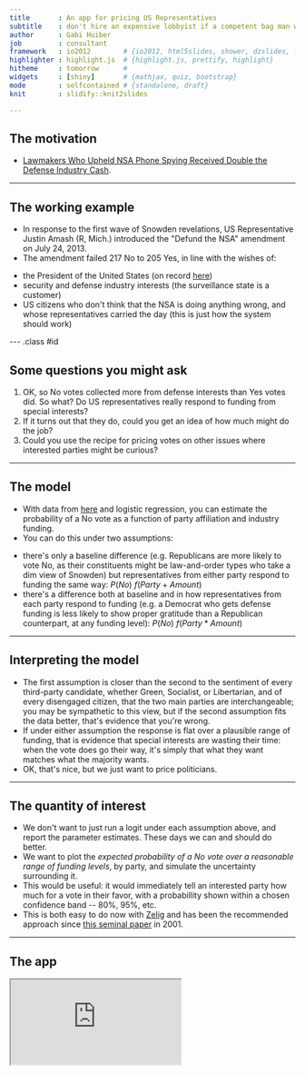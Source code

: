 ```yaml
---
title       : An app for pricing US Representatives
subtitle    : don't hire an expensive lobbyist if a competent bag man will do
author      : Gabi Huiber
job         : consultant
framework   : io2012        # {io2012, html5slides, shower, dzslides, ...}
highlighter : highlight.js  # {highlight.js, prettify, highlight}
hitheme     : tomorrow      # 
widgets     : [shiny]       # {mathjax, quiz, bootstrap}
mode        : selfcontained # {standalone, draft}
knit        : slidify::knit2slides

--- 
```


## The motivation

* [Lawmakers Who Upheld NSA Phone Spying Received Double the Defense Industry Cash](http://www.wired.com/2013/07/money-nsa-vote/).

---

## The working example

* In response to the first wave of Snowden revelations, US Representative Justin Amash (R, Mich.) introduced the "Defund the NSA" amendment on July 24, 2013.
* The amendment failed 217 No to 205 Yes, in line with the wishes of:
 - the President of the United States (on record  [here](http://www.businessinsider.com/amash-amendment-nsa-white-house-obama-veto-2013-7))
 - security and defense industry interests (the surveillance state is a customer)
 - US citizens who don't think that the NSA is doing anything wrong, and whose representatives carried the day (this is just how the system should work)

--- .class #id 

## Some questions you might ask

1. OK, so No votes collected more from defense interests than Yes votes did. So what? Do US representatives really respond to funding from special interests?
1. If it turns out that they do, could you get an idea of how much might do the job?
3. Could you use the recipe for pricing votes on other issues where interested parties might be curious?

---

## The model

* With data from [here](http://maplight.org/us-congress/bill/113-hr-2397/1742215/contributions-by-vote?sort=asc&order=$%20From%20Interest%20Groups%3Cbr%20/%3EThat%20Opposed&party[D]=D&party[R]=R&party[I]=I&vote[AYE]=AYE&vote[NOE]=NOE&vote[NV]=NV&voted_with[with]=with&voted_with[not-with]=not-with&state=&custom_from=01/01/2011&custom_to=12/31/2012&all_pols=1&uid=44999&interests-support=&interests-oppose=D2000-D3000-D5000-D9000-D4000-D0000-D6000&from=01-01-2011&to=12-31-2012&source=pacs-nonpacs&campaign=congressional) and logistic regression, you can estimate the probability of a No vote as a function of party affiliation and industry funding.
* You can do this under two assumptions: 
 - there's only a baseline difference (e.g. Republicans are more likely to vote No, as their constituents might be law-and-order types who take a dim view of Snowden) but representatives from either party respond to funding the same way: $P(No) ~ f(Party + Amount)$
 - there's a difference both at baseline and in how representatives from each party respond to funding (e.g. a Democrat who gets defense funding is less likely to show proper gratitude than a Republican counterpart, at any funding level): $P(No) ~ f(Party * Amount)$


--- 

## Interpreting the model

* The first assumption is closer than the second to the sentiment of every third-party candidate, whether Green, Socialist, or Libertarian, and of every disengaged citizen, that the two main parties are interchangeable; you may be sympathetic to this view, but if the second assumption fits the data better, that's evidence that you're wrong.
* If under either assumption the response is flat over a plausible range of funding, that is evidence that special interests are wasting their time: when the vote does go their way, it's simply that what they want matches what the majority wants. 
* OK, that's nice, but we just want to price politicians.

---

## The quantity of interest

* We don't want to just run a logit under each assumption above, and report the parameter estimates. These days we can and should do better.
* We want to plot the _expected probability of a No vote over a reasonable range of funding levels_, by party, and simulate the uncertainty surrounding it.
* This would be useful: it would immediately tell an interested party how much for a vote in their favor, with a probabillity shown within a chosen confidence band -- 80%, 95%, etc.
* This is both easy to do now with [Zelig](http://zeligproject.org/) and has been the recommended approach since [this seminal paper](http://gking.harvard.edu/files/abs/making-abs.shtml) in 2001.

---

## The app

<iframe src=https://ghuiber.shinyapps.io/Amash/></iframe>


